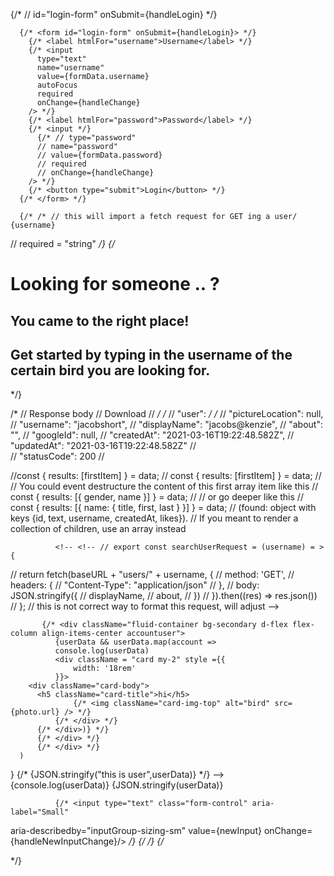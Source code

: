  {/* // id="login-form" onSubmit={handleLogin} */}

      {/* <form id="login-form" onSubmit={handleLogin}> */}
        {/* <label htmlFor="username">Username</label> */}
        {/* <input
          type="text"
          name="username"
          value={formData.username}
          autoFocus
          required
          onChange={handleChange}
        /> */}
        {/* <label htmlFor="password">Password</label> */}
        {/* <input */}
          {/* // type="password"
          // name="password"
          // value={formData.password}
          // required
          // onChange={handleChange}
        /> */}
        {/* <button type="submit">Login</button> */}
      {/* </form> */}

      {/* /* // this will import a fetch request for GET ing a user/ {username}
// required = "string" */}
            {/* <h1>Looking for someone .. ? </h1>
            <h2>You came to the right place!</h2>
            <h2>Get started by typing in the username of the certain bird you are looking for.
            </h2>
        </div> */}

	
/* // Response body
// Download
//  */
/* //   "user": */
/* //     "pictureLocation": null,
//     "username": "jacobshort",
//     "displayName": "jacobs@kenzie",
//     "about": "",
//     "googleId": null,
//     "createdAt": "2021-03-16T19:22:48.582Z",
//     "updatedAt": "2021-03-16T19:22:48.582Z"
//   
//   "statusCode": 200
// 
<!-- // <div classNameName='search-user'> -->

//const { results: [firstItem] } = data;
// const { results: [firstItem] } = data;
// // You could event destructure the content of this first array item like this
// const { results: [{ gender, name }] } = data;
// // or go deeper like this
// const { results: [{ name: { title, first, last } }] } = data;
// (found: object with keys {id, text, username, createdAt, likes}).
// If you meant to render a collection of children, use an array instead

<!-- {/* <Route path ='/EditUser' component={EditUser}/> */} -->

<!-- {/* <img {user.picturelocation} /> */} -->

<!-- // <label htmlFor="username">Username</label>
// <input
//     type="text"
//     name="username"
//     value={createUserData.username}
//     autoFocus
//     required
//     onChange={handleChange}
// />
// <label htmlFor="displayName">Display Name</label>
// <input 
//     type="text"
//     name="displayName"
//     value={createUserData.displayName}
//     required
//     onChange={handleChange}
// />
// <label htmlFor="password">Password</label>
//  <input
//     type="password"
//     name="password"
//     value={createUserData.password}
//     required
//     onChange={handleChange}
// />
// <button type="submit">Sign Up</button>
// </form>
 -->

 <!-- // import React from "react";
// // import { Eyebrow } from '';
// import SignUp from "../components/SignUp";

// export const Registration = (props) => {
//   return (
//     <div className="registration">
//       <>
//         {/* <Eyebrow/> */}
//         <h1>Logo</h1>
//         {/* will have our logo somehwere on this page  */}
//         <h2>Start off by confirming your age!</h2>
//         <SignUp />
//       </>
//     </div>
//   );
// };

// export default Registration;

// This component will be a the Route from clicking the Sign up button
// on the Home view.

// The following component elements display correctly:
// a. Eyebrow
// b. Title
// c. Sub- title
// d. CTA(call to action) - registration of user
// e. Image
// Each icon block or logo block contains following elements:
// a. icon
// b. Sub-title
// c. Body text
// On click of the CTA, user is navigated to specific page

// need to look into icons.

// the button will go to <Feed/>
// import React from 'react';
// import { useStore } from '../store/store';
// import SignUp from '../components/SignUp';


// export const Registration = (props) => {
//         const user = useStore((state) => state.user)
//         console.log(user)
//     return (
//         <div classNameName='registration'>
//             <>
//             <h1>Logo</h1>
//             <SignUp/>
//             </>
//         </div>
//     )
// }

// export default Registration;
// >>>>>>> Stashed changes
 -->
 <!-- {/* <div id="center"></div> */} -->

 <!-- {/* <li className="breadcrumb-item active" aria-current="page">
                <Link to="">Sign Out</Link> */}
              {/* </li> */} -->

              <!-- <!-- // export const searchUserRequest = (username) = > {
//   return fetch(baseURL + "users/" + username, {
//     method: 'GET', 
//     headers: {
//       "Content-Type": "application/json"
//     },
//     body: JSON.stringify({
//       displayName,
//       about,
//     })
//   }).then((res) => res.json())
// };
// this is not correct way to format this request, will adjust -->

 <!-- {/* <div className="fluid-container bg-secondary d-flex flex-column align-items-center accountuser">
              {userData && userData.map(account =>
              console.log(userData)
              <div className = "card my-2" style ={{
                  width: '18rem'
              }}>
        <div className="card-body">
          <h5 className="card-title">hi</h5>
                  {/* <img className="card-img-top" alt="bird" src={photo.url} /> */}
              {/* </div> */}
          {/* </div>)} */}
          {/* </div> */} 
          {/* </div> */} -->
           {/* <div className="fluid-container bg-secondary d-flex flex-column align-items-center accountuser">
              {userData && userData.map(account =>
              console.log(userData)
              <div className = "card my-2" style ={{
                  width: '18rem'
              }}>
        <div className="card-body">
          <h5 className="card-title">hi</h5>
                  {/* <img className="card-img-top" alt="bird" src={photo.url} /> */}
              {/* </div> */}
          {/* </div>)} */}
          {/* </div> */} 
          {/* </div> */}
      )
}
      {/* {JSON.stringify("this is user",userData)} */} -->
      {console.log(userData)}
              {JSON.stringify(userData)}

              {/* <input type="text" class="form-control" aria-label="Small" 
aria-describedby="inputGroup-sizing-sm"
value={newInput}
onChange={handleNewInputChange}/>
*/}
{/* </form> */}
{/* <form className="ImageUploaderForm"> */}
